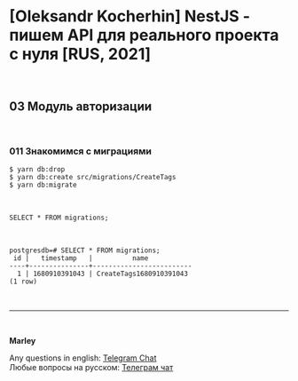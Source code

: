 # [Oleksandr Kocherhin] NestJS - пишем API для реального проекта с нуля [RUS, 2021]

<br/>

## 03 Модуль авторизации

<br/>

### 011 Знакомимся с миграциями

```
$ yarn db:drop
$ yarn db:create src/migrations/CreateTags
$ yarn db:migrate
```

<br/>

```
SELECT * FROM migrations;
```

<br/>

```
postgresdb=# SELECT * FROM migrations;
 id |   timestamp   |          name
----+---------------+-------------------------
  1 | 1680910391043 | CreateTags1680910391043
(1 row)

```

<br/>

---

<br/>

**Marley**

Any questions in english: <a href="https://jsdev.org/chat/">Telegram Chat</a>  
Любые вопросы на русском: <a href="https://jsdev.ru/chat/">Телеграм чат</a>
